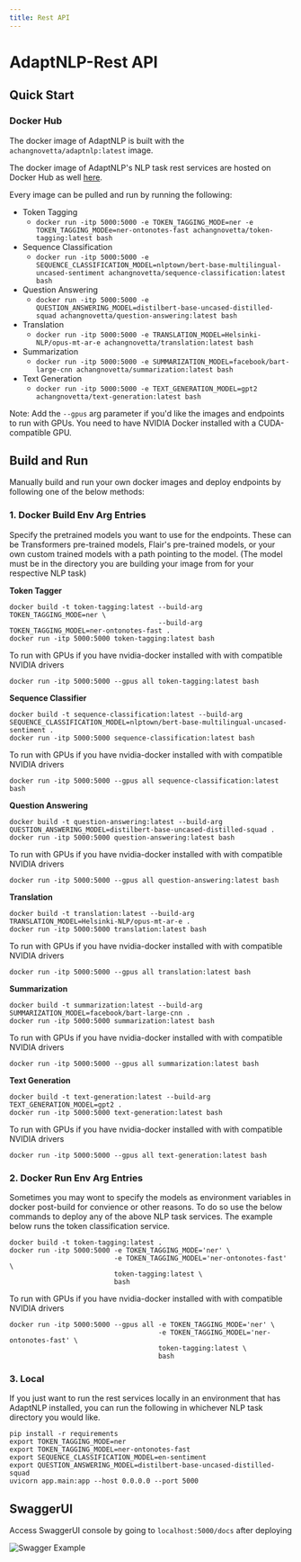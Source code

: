 ```yaml
---
title: Rest API
---
```


# AdaptNLP-Rest API

## Quick Start

### Docker Hub
The docker image of AdaptNLP is built with the `achangnovetta/adaptnlp:latest` image.

The docker image of AdaptNLP's NLP task rest services are hosted on Docker Hub as well [here](https://hub.docker.com/r/achangnovetta).

Every image can be pulled and run by running the following:

- Token Tagging
  - `docker run -itp 5000:5000 -e TOKEN_TAGGING_MODE=ner -e TOKEN_TAGGING_MODEe=ner-ontonotes-fast achangnovetta/token-tagging:latest bash`
- Sequence Classification
  - `docker run -itp 5000:5000 -e SEQUENCE_CLASSIFICATION_MODEL=nlptown/bert-base-multilingual-uncased-sentiment achangnovetta/sequence-classification:latest bash`
- Question Answering
  - `docker run -itp 5000:5000 -e QUESTION_ANSWERING_MODEL=distilbert-base-uncased-distilled-squad achangnovetta/question-answering:latest bash`
- Translation 
  - `docker run -itp 5000:5000 -e TRANSLATION_MODEL=Helsinki-NLP/opus-mt-ar-e achangnovetta/translation:latest bash`
- Summarization 
  - `docker run -itp 5000:5000 -e SUMMARIZATION_MODEL=facebook/bart-large-cnn achangnovetta/summarization:latest bash`
- Text Generation 
  - `docker run -itp 5000:5000 -e TEXT_GENERATION_MODEL=gpt2 achangnovetta/text-generation:latest bash`

Note: Add the `--gpus` arg parameter if you'd like the images and endpoints to run with GPUs. You need to have NVIDIA Docker installed with a CUDA-compatible GPU.

## Build and Run
Manually build and run your own docker images and deploy endpoints by following one of the below methods:

### 1. Docker Build Env Arg Entries
Specify the pretrained models you want to use for the endpoints.  These can be Transformers pre-trained models, Flair's pre-trained models,
or your own custom trained models with a path pointing to the model.  (The model must be in the directory you are building your image from for your
respective NLP task)

**Token Tagger**
```
docker build -t token-tagging:latest --build-arg TOKEN_TAGGING_MODE=ner \
                                     --build-arg TOKEN_TAGGING_MODEL=ner-ontonotes-fast .
docker run -itp 5000:5000 token-tagging:latest bash
```
To run with GPUs if you have nvidia-docker installed with with compatible NVIDIA drivers
```
docker run -itp 5000:5000 --gpus all token-tagging:latest bash
```

**Sequence Classifier**
```
docker build -t sequence-classification:latest --build-arg SEQUENCE_CLASSIFICATION_MODEL=nlptown/bert-base-multilingual-uncased-sentiment .
docker run -itp 5000:5000 sequence-classification:latest bash
```
To run with GPUs if you have nvidia-docker installed with with compatible NVIDIA drivers
```
docker run -itp 5000:5000 --gpus all sequence-classification:latest bash
```

**Question Answering**
```
docker build -t question-answering:latest --build-arg QUESTION_ANSWERING_MODEL=distilbert-base-uncased-distilled-squad .
docker run -itp 5000:5000 question-answering:latest bash
```
To run with GPUs if you have nvidia-docker installed with with compatible NVIDIA drivers
```
docker run -itp 5000:5000 --gpus all question-answering:latest bash
```

**Translation**
```
docker build -t translation:latest --build-arg TRANSLATION_MODEL=Helsinki-NLP/opus-mt-ar-e .
docker run -itp 5000:5000 translation:latest bash
```
To run with GPUs if you have nvidia-docker installed with with compatible NVIDIA drivers
```
docker run -itp 5000:5000 --gpus all translation:latest bash
```

**Summarization**
```
docker build -t summarization:latest --build-arg SUMMARIZATION_MODEL=facebook/bart-large-cnn .
docker run -itp 5000:5000 summarization:latest bash
```
To run with GPUs if you have nvidia-docker installed with with compatible NVIDIA drivers
```
docker run -itp 5000:5000 --gpus all summarization:latest bash
```

**Text Generation**
```
docker build -t text-generation:latest --build-arg TEXT_GENERATION_MODEL=gpt2 .
docker run -itp 5000:5000 text-generation:latest bash
```
To run with GPUs if you have nvidia-docker installed with with compatible NVIDIA drivers
```
docker run -itp 5000:5000 --gpus all text-generation:latest bash
```


### 2. Docker Run Env Arg Entries
Sometimes you may wont to specify the models as environment variables in docker post-build for convience or other reasons. To do so use the below commands to deploy any of the above NLP task services. The example below runs the token classification service.
```
docker build -t token-tagging:latest .
docker run -itp 5000:5000 -e TOKEN_TAGGING_MODE='ner' \
                          -e TOKEN_TAGGING_MODEL='ner-ontonotes-fast' \
                          token-tagging:latest \
                          bash
```
To run with GPUs if you have nvidia-docker installed with with compatible NVIDIA drivers
```
docker run -itp 5000:5000 --gpus all -e TOKEN_TAGGING_MODE='ner' \
                                     -e TOKEN_TAGGING_MODEL='ner-ontonotes-fast' \
                                     token-tagging:latest \
                                     bash
```                                                           

### 3. Local
If you just want to run the rest services locally in an environment that has AdaptNLP installed, you can 
run the following in whichever NLP task directory you would like.

```
pip install -r requirements
export TOKEN_TAGGING_MODE=ner
export TOKEN_TAGGING_MODEL=ner-ontonotes-fast
export SEQUENCE_CLASSIFICATION_MODEL=en-sentiment
export QUESTION_ANSWERING_MODEL=distilbert-base-uncased-distilled-squad
uvicorn app.main:app --host 0.0.0.0 --port 5000

```

## SwaggerUI

Access SwaggerUI console by going to `localhost:5000/docs` after deploying

![Swagger Example](https://raw.githubusercontent.com/novetta/adaptnlp/master/docs/img/fastapi-docs.png)

